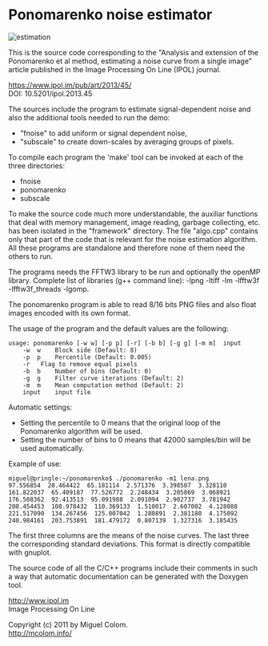 # Ponomarenko noise estimator
![estimation](https://ipolcore.ipol.im/api/core/shared_folder/run/45/8E2EF701685E11C17818209A0FCF3A58/curve_s0.png)</p>

This is the source code corresponding to the "Analysis and extension of the Ponomarenko et al method, estimating a noise curve from a single image" article published in the Image Processing On Line (IPOL) journal.

https://www.ipol.im/pub/art/2013/45/  
DOI: 10.5201/ipol.2013.45

The sources include the program to estimate signal-dependent noise and also the additional tools needed to run the demo:
- "fnoise" to add uniform or signal dependent noise,
- "subscale" to create down-scales by averaging groups of pixels.

To compile each program the 'make' tool can be invoked at each of the three directories:
- fnoise
- ponomarenko
- subscale

To make the source code much more understandable, the auxiliar functions that deal with memory management, image reading, garbage collecting, etc. has been isolated in the "framework" directory.
The file "algo.cpp" contains only that part of the code that is relevant for the noise estimation algorithm.
All these programs are standalone and therefore none of them need the others to run.

The programs needs the FFTW3 library to be run and optionally the openMP library.
Complete list of libraries (g++ command line): -lpng -ltiff -lm -lfftw3f -lfftw3f_threads -lgomp.

The ponomarenko program is able to read 8/16 bits PNG files and also float images encoded with its own format.

The usage of the program and the default values are the following:

```
usage: ponomarenko [-w w] [-p p] [-r] [-b b] [-g g] [-m m]  input 
	-w  w	 Block side (Default: 8)
	-p  p	 Percentile (Default: 0.005)
	-r	 Flag to remove equal pixels 
	-b  b	 Number of bins (Default: 0)
	-g  g	 Filter curve iterations (Default: 2)
	-m  m	 Mean computation method (Default: 2)
	input	 input file
```

Automatic settings:
- Setting the percentile to 0 means that the original loop of the Ponomarenko algorithm will be used.
- Setting the number of bins to 0 means that 42000 samples/bin will be used automatically.

Example of use:

```
miguel@pringle:~/ponomarenko$ ./ponomarenko -m1 lena.png
97.556854  20.464422  65.181114  2.571376  3.398507  3.328110  
161.822037  65.409187  77.526772  2.248434  3.205869  3.068921  
176.508362  92.413513  95.091988  2.091094  2.902737  3.781942  
208.454453  108.978432  110.369133  1.510017  2.607002  4.128088  
221.517090  134.267456  125.007042  1.280891  2.381180  4.175092  
240.984161  203.753891  181.479172  0.807139  1.327316  3.185435
```

The first three columns are the means of the noise curves. The last three the corresponding standard deviations. This format is directly compatible with gnuplot.

The source code of all the C/C++ programs include their comments in such a way that automatic documentation can be generated with the Doxygen tool.

http://www.ipol.im  
Image Processing On Line

Copyright (c) 2011 by Miguel Colom.  
http://mcolom.info/  
